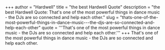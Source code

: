 +++
author = "Hardwell"
title = "the best Hardwell Quote"
description = "the best Hardwell Quote: That's one of the most powerful things in dance music - the DJs are so connected and help each other."
slug = "thats-one-of-the-most-powerful-things-in-dance-music---the-djs-are-so-connected-and-help-each-other"
quote = '''That's one of the most powerful things in dance music - the DJs are so connected and help each other.'''
+++
That's one of the most powerful things in dance music - the DJs are so connected and help each other.
